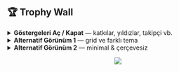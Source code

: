 ## 🏆 Trophy Wall

<!-- Etkileşim hissi: açılır/kapanır -->
<details>
  <summary><b>Göstergeleri Aç / Kapat</b> — katkılar, yıldızlar, takipçi vb.</summary>
  <br>

  <!-- Dinamik rozetler (hover → tooltip) -->
  <p align="center">
    <a href="https://github.com/Efeh4n?tab=followers" title="Topluluk büyüklüğü">
      <img src="https://img.shields.io/github/followers/Efeh4n?label=Followers&style=for-the-badge" />
    </a>
    <a href="https://github.com/Efeh4n?tab=repositories" title="Açık kaynak repo sayısı">
      <img src="https://img.shields.io/github/repo-count/Efeh4n?label=Public%20Repos&style=for-the-badge" />
    </a>
    <a href="https://github.com/search?q=user%3AEfeh4n+stars%3A%3E0&type=repositories" title="Yıldızlanmış repo sayım">
      <img src="https://img.shields.io/badge/Starred-Repos-blueviolet?style=for-the-badge&logo=github" />
    </a>
    <a href="https://github.com/search?q=user%3AEfeh4n+fork%3Atrue&type=repositories" title="Fork'lanan projeler">
      <img src="https://img.shields.io/badge/Forked-Projects-informational?style=for-the-badge&logo=github" />
    </a>
  </p>

  <!-- “Kupa” kartları (farklı, daha dolu görünüm) -->
  <div align="center">
    <table>
      <tr>
        <td align="center" title="Süreklilik = disiplin">
          <img src="https://img.shields.io/badge/Commit%20Streak-On%20Fire!-FF5733?style=for-the-badge" /><br/>
          <img src="https://streak-stats.demolab.com?user=Efeh4n&theme=radical&hide_border=true" width="420"/>
        </td>
        <td align="center" title="En çok kullandığım diller">
          <img src="https://img.shields.io/badge/Top%20Languages-Insight-00B4D8?style=for-the-badge" /><br/>
          <img src="https://github-readme-stats.vercel.app/api/top-langs/?username=Efeh4n&layout=compact&theme=radical" width="420"/>
        </td>
      </tr>
      <tr>
        <td align="center" title="Aktivite grafiği (günlere göre katkılar)">
          <img src="https://img.shields.io/badge/Activity-Graph-6A00F4?style=for-the-badge" /><br/>
          <img src="https://github-readme-activity-graph.vercel.app/graph?username=Efeh4n&theme=github-compact&hide_border=true" width="860"/>
        </td>
        <td align="center" title="Genel puan kartı">
          <img src="https://img.shields.io/badge/Scorecard-Overview-1ABC9C?style=for-the-badge" /><br/>
          <img src="https://github-readme-stats.vercel.app/api?username=Efeh4n&show_icons=true&theme=radical&count_private=true" width="420"/>
        </td>
      </tr>
    </table>
  </div>

</details>

<!-- Alternatif “kupa görünümleri” (farklı tema ve düzen) -->
<details>
  <summary><b>Alternatif Görünüm 1</b> — grid ve farklı tema</summary>
  <br>
  <p align="center">
    <img src="https://github-profile-trophy.vercel.app/?username=Efeh4n&theme=radical&no-bg=true&no-frame=false&row=2&column=5&margin-w=10&margin-h=10" />
  </p>
</details>

<details>
  <summary><b>Alternatif Görünüm 2</b> — minimal & çerçevesiz</summary>
  <br>
  <p align="center">
    <img src="https://github-profile-trophy.vercel.app/?username=Efeh4n&theme=onedark&no-bg=true&no-frame=true&row=3&column=3&margin-w=12&margin-h=12" />
  </p>
</details>

<!-- “Parlak” başlık (hareket hissi için dalga animasyonlu SVG) -->
<p align="center">
  <img src="https://capsule-render.vercel.app/api?type=waving&height=120&color=gradient&text=Level%20Up!&fontAlign=50&fontAlignY=35&desc=Trophies%20%26%20Milestones&descAlign=50&descAlignY=70" />
</p>
